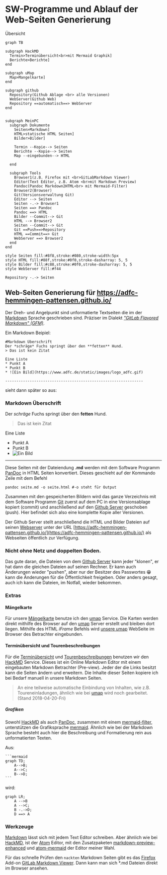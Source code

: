 # SW-Programme und Ablauf der Web-Seiten Generierung

Übersicht

~~~{.mermaid format=png width=1200}
graph TB

subgraph HackMD
  Termin>Terminübersicht<br>mit Mermaid Graphik]
  Berichte>Berichte]
end

subgraph uMap
  Map>Mangelkarte]
end

subgraph github
  Repository(Github Ablage <br> alle Versionen)
  WebServer(Github Web)
  Repository ==automatisch==> WebServer
end


subgraph MeinPC
  subgraph Dokumente
    Seiten>Markdown]
    HTML>statische HTML Seiten]
    Bilder>Bilder]

    Termin --Kopie--> Seiten
    Berichte --Kopie--> Seiten
    Map --eingebunden--> HTML

  end

  subgraph Tools
    Browser1(z.B. Firefox mit <br>GitLabMarkdown Viewer)
    Editor(Text Editor, z.B. Atom <br>mit Markdown Preview)
    Pandoc(Pandoc Markdown2HTML<br> mit Mermaid-Filter)
    Browser2(Browser)
    Git(Versionsverwaltung Git)
    Editor --> Seiten
    Seiten -.-> Browser1
    Seiten ==> Pandoc
    Pandoc ==> HTML
    Bilder --Commit--> Git
    HTML --> Browser2
    Seiten --Commit--> Git
    Git ==Push==>Repository
    HTML ==Commit==> Git
    WebServer ==> Browser2
  end
end

style Seiten fill:#8f8,stroke:#080,stroke-width:5px
style HTML fill:#88f,stroke:#0f0,stroke-dasharray: 5, 5
style Bilder fill:#c88,stroke:#0f0,stroke-dasharray: 5, 5
style WebServer fill:#f44

Repository -.-> Seiten
~~~

## Web-Seiten Generierung für https://adfc-hemmingen-pattensen.github.io/

Der Dreh- und Angelpunkt sind unformatierte Textseiten die im der [Markdown](https://daringfireball.net/projects/markdown/) Sprache geschrieben sind. Präziser im Dialekt *["GitLab Flavored Markdown" (GFM)](https://docs.gitlab.com/ee/user/markdown.html)*.

Ein Markdown Beipiel:
```
#Markdown Überschrift
Der *schräge* Fuchs springt über den **fetten** Hund.
> Das ist kein Zitat

Eine Liste
* Punkt A
* Punkt B
* ![Ein Bild](https://www.adfc.de/static/images/logo_adfc.gif)

--------------------------------------------------------------
```
sieht dann später so aus:

### Markdown Überschrift

Der *schräge* Fuchs springt über den **fetten** Hund.

> Das ist kein Zitat

Eine Liste

* Punkt A
* Punkt B
* ![Ein Bild](https://adfc-hannover.de/wp-content/themes/scivi-wp-adfc2010-26b06da/gfx/logo_adfc.gif)

----

Diese Seiten mit der Dateiendung **.md** werden mit dem Software Programm [PanDoc](https://pandoc.org/) in HTML Seiten konvertiert. Dieses geschieht auf der Kommando Zeile mit dem Befehl

    pandoc seite.md -o seite.html #-o steht für Output

Zusammen mit den gespeicherten Bildern wird das ganze Verzeichnis mit dem Software Programm [Git](https://git-scm.com/) zuerst auf dem PC in eine Versionsablage kopiert (commit) und anschließend auf den [Github Server](https://github.com/adfc-hemmingen-pattensen/adfc-hemmingen-pattensen.github.io) geschoben (push). Hier befindet sich also eine komplette Kopie aller Versionen.

Der Github Server stellt anschließend die HTML und Bilder Dateien auf seinen [Webserver](https://adfc-hemmingen-pattensen.github.io/) unter der URL [https://adfc-hemmingen-pattensen.github.io/](https://adfc-hemmingen-pattensen.github.io/) als Webseiten öffentlich zur Verfügung.

### Nicht ohne Netz und doppelten Boden.
Das gute daran, die Dateien von dem [Github Server](https://github.com/adfc-hemmingen-pattensen/adfc-hemmingen-pattensen.github.io) kann jeder "klonen", er hat dann die gleichen Dateien auf seinen Rechner. Er kann auch Änderungen wieder "pushen", aber nur der Besitzer des Passwortes 😁 kann die Änderungen für die Öffentlichkeit freigeben. Oder anders gesagt, auch ich kann die Dateien, im Notfall, wieder bekommen.

### Extras

#### Mängelkarte
Für unsere [Mängelkarte](https://adfc-hemmingen-pattensen.github.io/MaengelHemPat.html) benutze ich den [umap](https://umap.openstreetmap.fr/de/) Service. Die Karten werden direkt mithilfe des Browser auf den [umap](https://umap.openstreetmap.fr/de/) Server erstellt und bleiben dort liegen. Mithilfe des HTML *iFrame* Befehls wird [unsere umap](http://umap.openstreetmap.fr/de/map/untitled-map_84202?scaleControl=false&miniMap=false&scrollWheelZoom=false&zoomControl=true&allowEdit=false&moreControl=true&datalayersControl=true&onLoadPanel=undefined&captionBar=false#12/52.25/9.77) WebSeite im Browser des Betrachter eingebunden.

#### Terminübersicht und Tourenbeschreibungen
Für die [Terminübersicht](https://hackmd.io/U-6kWHTpRAyp9glY_QNyKg?both#) und [Tourenbeschreibungen](https://hackmd.io/7JqXva29Si2VjOouL6VJxQ?both#) benutzen wir den [HackMD](https://hackmd.io/) Service. Dieses ist ein Online Markdown Editor mit einem eingebauten Markdown Betrachter (Pre-view). Jeder der die Links besitzt kann die Seiten ändern und erweitern. Die Inhalte dieser Seiten kopiere ich bei Bedarf manuell in unsere Markdown Seiten.

> An eine teilweise automatische Einbindung von Inhalten, wie z.B. Toureneinladungen, ähnlich wie bei [umap](https://umap.openstreetmap.fr/de/) wird noch gearbeitet. (Stand 2018-04-20-Fri)

##### Grafiken
Sowohl [HackMD](https://hackmd.io/) als auch [PanDoc](https://pandoc.org/), zusammen mit einem  [mermaid-filter](https://github.com/raghur/mermaid-filter), unterstützen die Grafiksprache [mermaid](https://mermaidjs.github.io/). Ähnlich wie bei der Markdown Sprache besteht auch hier die Beschreibung und Formatierung rein aus unformatierten Texten.

Aus:

    ```mermaid
    graph TD;
        A-->B;
        A-->C;
        B-->D;
    ```
wird:

```{.mermaid format=svg width=100}
graph LR;
    A -->B
    A -->C;
    B -.->D;
    D ==> A
```

### Werkzeuge
[Markdown](https://daringfireball.net/projects/markdown/) lässt sich mit jedem Text Editor schreiben. Aber ähnlich wie bei [HackMD](https://hackmd.io/), ist der [Atom](https://atom.io/) Editor, mit den Zusatzpaketen [markdown-preview-enhanced](https://atom.io/packages/markdown-preview-enhanced) und [atom-mermaid](https://atom.io/packages/atom-mermaid) der Editor meiner Wahl.

Für das schnelle Prüfen den `nackten` Markdown Seiten gibt es das [Firefox](https://www.mozilla.org/en-US/firefox/new/) Add-on  [GitLab Markdown Viewer](https://github.com/painyeph/GitLabMarkdownViewer). Dann kann man sich \*.md  Dateien direkt im Browser ansehen.
